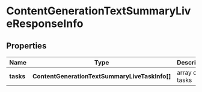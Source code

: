 # ContentGenerationTextSummaryLiveResponseInfo

## Properties

| Name | Type | Description | Notes |
|------------ | ------------- | ------------- | -------------|
**tasks** | **ContentGenerationTextSummaryLiveTaskInfo[]** | array of tasks |[optional]|